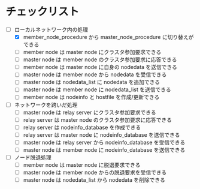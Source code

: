 # チェックリスト

- [ ] ローカルネットワーク内の処理
  - [x] member_node_procedure から master_node_procedure に切り替えができる
  - [ ] member node は master node にクラスタ参加要求できる
  - [ ] master node は member node のクラスタ参加要求に応答できる
  - [ ] member node は master node に自身の nodedata を送信できる
  - [ ] master node は member node から nodedata を受信できる
  - [ ] master node は nodedata_list に nodedata を追加できる
  - [ ] master node は member node に nodedata_list を送信できる
  - [ ] member node は nodeinfo と hostfile を作成/更新できる

- [ ] ネットワークを跨いだ処理
  - [ ] master node は relay server にクラスタ参加要求できる
  - [ ] relay server は master node のクラスタ参加要求に応答できる
  - [ ] relay server は nodeinfo_database を作成できる
  - [ ] relay server は master node に nodeinfo_database を送信できる
  - [ ] master node は relay server から nodeinfo_database を受信できる
  - [ ] master node は member node に nodeinfo_database を送信できる

- [ ] ノード脱退処理
  - [ ] member node は master node に脱退要求できる
  - [ ] master node は member node からの脱退要求を受信できる
  - [ ] master node は nodedata_list から nodedata を削除できる
